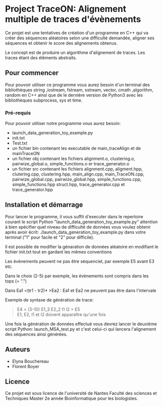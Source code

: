 # Project TraceON: Alignement multiple de traces d'évènements

Ce projet est une tentatives de création d'un programme en C++ qui va créer des séquences aléatoires selon une difficulté demandée, aligner ses séquences et obtenir le score des alignements obtenus.

Le concept est de produire un algorithme d'alignement de traces. Les traces étant des éléments abstraits.

## Pour commencer

Pour pouvoir utiliser ce programme vous aurez besoin d'un terminal des bibliothèques string ,iostream, fstream, sstream, vector, cmath ,algorithm, random en C++ ainsi que de le dernière version de Python3 avec les bibliothèques subprocess, sys et time. 

### Pré-requis 

Pour pouvoir utiliser notre programme vous aurez besoin:

- launch_data_generation_toy_example.py
- init.txt
- Test.txt
- un fichier bin contenant les executable de main_traceAlign et de mainTraceON
- un fichier obj contenant les fichiers alignment.o, clustering.o, pairwize_global.o, simple_functions.o er trace_generator.o
- un fichier src  contenant les fichiers alignment.cpp, aligment.hpp, clutering.cpp, clustering.hpp, main_align.cpp, main_TraceON.cpp, pairwize_global.cpp, pairwize_global.hpp, simple_functions.cpp, simple_functions.hpp struct.hpp, trace_generator.cpp et trace_generator.hpp

## Installation et démarrage

Pour lancer le programme, il vous suffit d'executer dans le repertoire courant le script Python "launch_data_generation_toy_example.py" attention à bien spécifier quel niveau de difficulté de données vous voulez obtenir après avoir écrit: ./launch_data_generation_toy_example.py dans votre terminal ("1" pour facile et "2" pour difficile).

Il est possible de modifier la génaration de données aléatoire en modifiant le fichier init.txt tout en gardant les mêmes conventions  

Les évènements peuvent ne pas être séquenciel, par exemple E5 avant E3 etc.  

Dans le choix (2-5) par exemple, les évènements sont compris dans les tops (= ".")  

Dans Ea1 <(tr1 - tr2)* >Ea2 : Ea1 et Ea2 ne peuvent pas être dans l'intervale

Exemple de syntaxe de génération de trace:
> E4 < (3-10) E1_3 E2_2 I1 I2 > E5  
> E1, E2, I1 et I2 doivent apparaître qu'une fois

Une fois la génération de données effectué vous devrez lancer le deuxième script Python: launch_MSA_test.py et c'est celui-ci qui lancera l'alignement des séquences ainsi générées.

## Auteurs

- Elyna Bouchereau
- Florent Boyer

## Licence

Ce projet est sous licence de l'université de Nantes Faculté des sciences et Techniques Master 2e année Bioinformatique pour les biologistes. 



